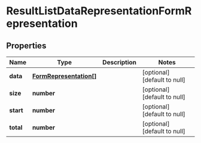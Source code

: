 # ResultListDataRepresentationFormRepresentation

## Properties
Name | Type | Description | Notes
------------ | ------------- | ------------- | -------------
**data** | [**FormRepresentation[]**](FormRepresentation.md) |  | [optional] [default to null]
**size** | **number** |  | [optional] [default to null]
**start** | **number** |  | [optional] [default to null]
**total** | **number** |  | [optional] [default to null]


